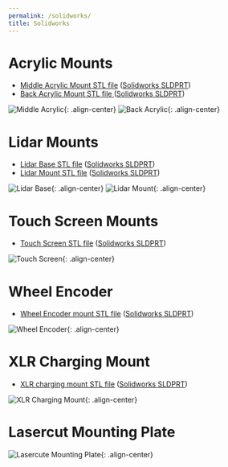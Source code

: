 ```yaml
---
permalink: /solidworks/
title: Solidworks
---
```

# Acrylic Mounts
* [Middle Acrylic Mount STL file](https://github.com/hannabanana96/MRPD_Masters/blob/main/acrylicMounts/middleAcrylicMount.STL)
([Solidworks SLDPRT](https://github.com/hannabanana96/MRPD_Masters/blob/main/acrylicMounts/acrylicMount_1.SLDPRT))
* [Back Acrylic Mount STL file ](https://github.com/hannabanana96/MRPD_Masters/blob/main/acrylicMounts/backAcrylicMount.STL)
([Solidworks SLDPRT](https://github.com/hannabanana96/MRPD_Masters/blob/main/acrylicMounts/acrylicMount_3.SLDPRT))

![Middle Acrylic](https://hannabanana96.github.io/MPDR_Project/assets/images/middleAcrylicMount.JPG){: .align-center}
![Back Acrylic](https://hannabanana96.github.io/MPDR_Project/assets/images/backAcrylicMount.JPG){: .align-center}

# Lidar Mounts
* [Lidar Base STL file](https://github.com/hannabanana96/MRPD_Masters/blob/main/lidarMounts/lidarBase.STL)
([Solidworks SLDPRT](https://github.com/hannabanana96/MRPD_Masters/blob/main/lidarMounts/lidarBase.SLDPRT))
* [Lidar Mount STL file](https://github.com/hannabanana96/MRPD_Masters/blob/main/lidarMounts/lidarMount.STL)
([Solidworks SLDPRT](https://github.com/hannabanana96/MRPD_Masters/blob/main/lidarMounts/lidarMount.SLDPRT))

![Lidar Base](https://hannabanana96.github.io/MPDR_Project/assets/images/lidarBase.JPG){: .align-center}
![Lidar Mount](https://hannabanana96.github.io/MPDR_Project/assets/images/lidarMount.JPG){: .align-center}

# Touch Screen Mounts
* [Touch Screen STL file](https://github.com/hannabanana96/MRPD_Masters/blob/main/touchScreenMounts/touchscreenMount.STL)
([Solidworks SLDPRT](https://github.com/hannabanana96/MRPD_Masters/blob/main/touchScreenMounts/touchscreenMount.SLDPRT))

![Touch Screen](https://hannabanana96.github.io/MPDR_Project/assets/images/touchscreenMount.JPG){: .align-center}

# Wheel Encoder
* [Wheel Encoder mount STL file](https://github.com/hannabanana96/MRPD_Masters/blob/main/wheelEncoderMounts/motor_final.STL)
([Solidworks SLDPRT](https://github.com/hannabanana96/MRPD_Masters/blob/main/wheelEncoderMounts/motor.SLDPRT))

![Wheel Encoder](https://hannabanana96.github.io/MPDR_Project/assets/images/wheelEncoder.JPG){: .align-center}

# XLR Charging Mount
* [XLR charging mount STL file](https://github.com/hannabanana96/MRPD_Masters/blob/main/xlrChargingMount/xlrMount.STL)
([Solidworks SLDPRT](https://github.com/hannabanana96/MRPD_Masters/blob/main/xlrChargingMount/xlrMount.SLDPRT))

![XLR Charging Mount](https://hannabanana96.github.io/MPDR_Project/assets/images/xlrcharging.JPG){: .align-center}

# Lasercut Mounting Plate
![Lasercute Mounting Plate](https://hannabanana96.github.io/MPDR_Project/assets/images/lasercut_img.JPG){: .align-center}
